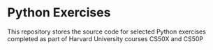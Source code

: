 # Python Exercises

This repository stores the source code for selected Python exercises completed as part of Harvard University courses CS50X and CS50P